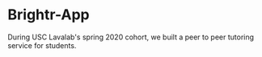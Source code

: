 # Brightr-App
During USC Lavalab's spring 2020 cohort, we built a peer to peer tutoring service for students.
